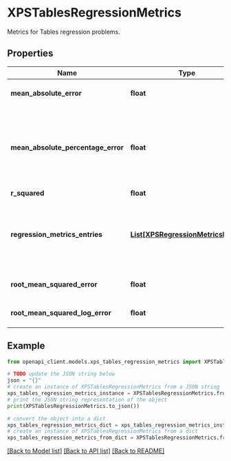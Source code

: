 # XPSTablesRegressionMetrics

Metrics for Tables regression problems.

## Properties

Name | Type | Description | Notes
------------ | ------------- | ------------- | -------------
**mean_absolute_error** | **float** | Mean absolute error. | [optional] 
**mean_absolute_percentage_error** | **float** | Mean absolute percentage error, only set if all of the target column&#39;s values are positive. | [optional] 
**r_squared** | **float** | R squared. | [optional] 
**regression_metrics_entries** | [**List[XPSRegressionMetricsEntry]**](XPSRegressionMetricsEntry.md) | A list of actual versus predicted points for the model being evaluated. | [optional] 
**root_mean_squared_error** | **float** | Root mean squared error. | [optional] 
**root_mean_squared_log_error** | **float** | Root mean squared log error. | [optional] 

## Example

```python
from openapi_client.models.xps_tables_regression_metrics import XPSTablesRegressionMetrics

# TODO update the JSON string below
json = "{}"
# create an instance of XPSTablesRegressionMetrics from a JSON string
xps_tables_regression_metrics_instance = XPSTablesRegressionMetrics.from_json(json)
# print the JSON string representation of the object
print(XPSTablesRegressionMetrics.to_json())

# convert the object into a dict
xps_tables_regression_metrics_dict = xps_tables_regression_metrics_instance.to_dict()
# create an instance of XPSTablesRegressionMetrics from a dict
xps_tables_regression_metrics_from_dict = XPSTablesRegressionMetrics.from_dict(xps_tables_regression_metrics_dict)
```
[[Back to Model list]](../README.md#documentation-for-models) [[Back to API list]](../README.md#documentation-for-api-endpoints) [[Back to README]](../README.md)


